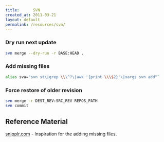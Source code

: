 ```yaml
---
title:      SVN
created_at: 2011-03-21
layout: default
permalink: /resources/svn/
---
```


### Dry run next update

```bash
svn merge --dry-run -r BASE:HEAD .
```

### Add missing files

```bash
alias sva="svn st\|grep \\\^?\|awk '{print \\\$2}'\|xargs svn add"`
```

### Force restore of older revision

```bash
svn merge -r DEST_REV:SRC_REV REPOS_PATH
svn commit
```

Reference Material
------------------

[snipplr.com](http://snipplr.com/view/5745/svn-add-recursively/) -
Inspiration for the adding missing files.

